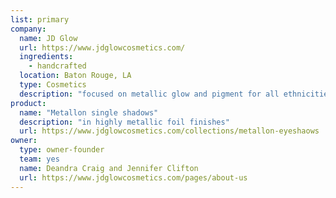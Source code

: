 ```yaml
---
list: primary
company:
  name: JD Glow
  url: https://www.jdglowcosmetics.com/
  ingredients:
    - handcrafted
  location: Baton Rouge, LA
  type: Cosmetics
  description: "focused on metallic glow and pigment for all ethnicities"
product:
  name: "Metallon single shadows"
  description: "in highly metallic foil finishes"
  url: https://www.jdglowcosmetics.com/collections/metallon-eyeshaows
owner:
  type: owner-founder
  team: yes
  name: Deandra Craig and Jennifer Clifton
  url: https://www.jdglowcosmetics.com/pages/about-us
---
```

